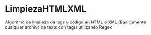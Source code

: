 # LimpiezaHTMLXML
Algoritmo de limpieza de tags y código en HTML o XML (Básicamente cualquier archivo de texto con tags) utilizando Regex

